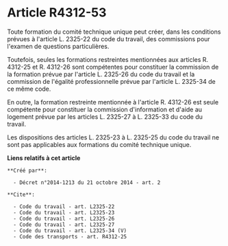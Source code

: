 # Article R4312-53

Toute formation du comité technique unique peut créer, dans les conditions prévues à l'article L. 2325-22 du code du travail,
des commissions pour l'examen de questions particulières. 

Toutefois, seules les formations restreintes mentionnées aux articles R. 4312-25 et R. 4312-26 sont compétentes pour
constituer la commission de la formation prévue par l'article L. 2325-26 du code du travail et la commission de l'égalité
professionnelle prévue par l'article L. 2325-34 de ce même code. 

En outre, la formation restreinte mentionnée à l'article R. 4312-26 est seule compétente pour constituer la commission
d'information et d'aide au logement prévue par les articles L. 2325-27 à L. 2325-33 du code du travail. 

Les dispositions des articles L. 2325-23 à L. 2325-25 du code du travail ne sont pas applicables aux formations du comité
technique unique.

**Liens relatifs à cet article**

	**Créé par**:

	  - Décret n°2014-1213 du 21 octobre 2014 - art. 2

	**Cite**:

	  - Code du travail - art. L2325-22
	  - Code du travail - art. L2325-23
	  - Code du travail - art. L2325-26
	  - Code du travail - art. L2325-27
	  - Code du travail - art. L2325-34 (V)
	  - Code des transports - art. R4312-25
